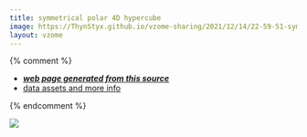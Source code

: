 ```yaml
---
title: symmetrical polar 4D hypercube
image: https://ThynStyx.github.io/vzome-sharing/2021/12/14/22-59-51-symmetrical-polar-4D-hypercube/symmetrical-polar-4D-hypercube.png
layout: vzome
---
```


{% comment %}
 - [***web page generated from this source***][post]
 - [data assets and more info][github]

[post]: <https://ThynStyx.github.io/vzome-sharing/2021/12/14/symmetrical-polar-4D-hypercube-22-59-51.html>
[github]: <https://github.com/ThynStyx/vzome-sharing/tree/main/2021/12/14/22-59-51-symmetrical-polar-4D-hypercube/>
{% endcomment %}

<vzome-viewer style="width: 100%; height: 65vh;"
       src="https://ThynStyx.github.io/vzome-sharing/2021/12/14/22-59-51-symmetrical-polar-4D-hypercube/symmetrical-polar-4D-hypercube.vZome" >
  <img src="https://ThynStyx.github.io/vzome-sharing/2021/12/14/22-59-51-symmetrical-polar-4D-hypercube/symmetrical-polar-4D-hypercube.png" />
</vzome-viewer>